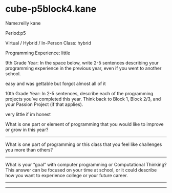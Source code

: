 # cube-p5block4.kane
Name:reilly kane


Period:p5


Virtual / Hybrid / In-Person Class: hybrid




Programming Experience: little


9th Grade Year: In the space below, write 2-5 sentences describing your programming experience in the previous year, even if you went to another school.


easy and was gettable but forgot almost all of it




10th Grade Year: In 2-5 sentences, describe each of the programming projects you’ve completed this year.  Think back to Block 1, Block 2/3, and your Passion Project (if that applies).


very little if im honest



What is one part or element of programming that you would like to improve or grow in this year?


_____________________________________________________________________________________


What is one part of programming or this class that you feel like challenges you more than others?


_____________________________________________________________________________________


What is your “goal” with computer programming or Computational Thinking?  This answer can be focused on your time at school, or it could describe how you want to experience college or your future career.


_____________________________________________________________________________________
_____________________________________________________________________________________
